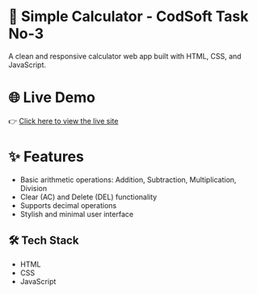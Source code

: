 # 🧮 Simple Calculator - CodSoft Task No-3

A clean and responsive calculator web app built with HTML, CSS, and JavaScript.

# 🌐 Live Demo

👉 [Click here to view the live site](https://aasthasinha13.github.io/CodSoft_TaskNo_3/)


# ✨ Features

- Basic arithmetic operations: Addition, Subtraction, Multiplication, Division
- Clear (AC) and Delete (DEL) functionality
- Supports decimal operations
- Stylish and minimal user interface


## 🛠️ Tech Stack

- HTML
- CSS
- JavaScript
